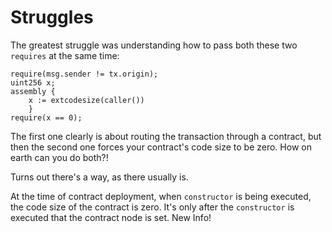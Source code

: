 # Struggles

The greatest struggle was understanding how to pass both these two `requires` at the same time:

```solidity
require(msg.sender != tx.origin);
uint256 x;
assembly {
    x := extcodesize(caller())
    }
require(x == 0);
```

The first one clearly is about routing the transaction through a contract, but then the second one forces your contract's code size to be zero. How on earth can you do both?!

Turns out there's a way, as there usually is.

At the time of contract deployment, when `constructor` is being executed, the code size of the contract is zero. It's only after the `constructor` is executed that the contract node is set. New Info!
